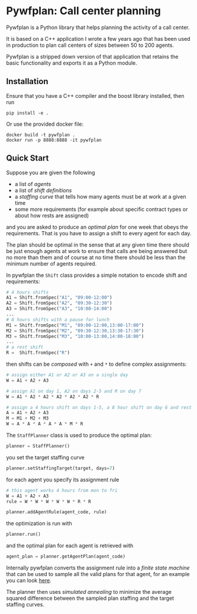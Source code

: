 Pywfplan: Call center planning
==============================

Pywfplan is a Python library that helps planning the activity of a call center.

It is based on a C++ application I wrote a few years ago that has been used in
production to plan call centers of sizes between 50 to 200 agents.

Pywfplan is a stripped down version of that application that retains the basic
functionality and exports it as a Python module.

Installation
------------

Ensure that you have a C++ compiler and the boost library installed, then run

    pip install -e .

Or use the provided docker file:

    docker build -t pywfplan .
    docker run -p 8888:8888 -it pywfplan

Quick Start
-----------

Suppose you are given the following

- a list of *agents*
- a list of *shift definitions*
- a *staffing curve* that tells how many agents must be at work at a given time
- some more requirements (for example about specific contract types or about how
  rests are assigned)

and you are asked to produce an *optimal plan* for one week that obeys the
requirements. That is you have to assign a shift to every agent for each day.


The plan should be optimal in the sense that at any given time there should be
just enough agents at work to ensure that calls are being answered but no more
than them and of course at no time there should be less than the minimum number
of agents required.


In pywfplan the `Shift` class provides a simple notation to encode shift and
requirements:

```python
# 4 hours shifts
A1 = Shift.fromSpec("A1", "09:00-12:00")
A2 = Shift.fromSpec("A2", "09:30-12:30")
A3 = Shift.fromSpec("A3", "10:00-14:00")
...
# 8 hours shifts with a pause for lunch
M1 = Shift.fromSpec("M1", "09:00-12:00,13:00-17:00")
M2 = Shift.fromSpec("M2", "09:30-12:30,13:30-17:30")
M3 = Shift.fromSpec("M3", "10:00-13:00,14:00-18:00")
...
# a rest shift
R =  Shift.fromSpec("R")
```

then shifts can be *composed* with `+` and `*` to define complex assignments:

```python
# assign either A1 or A2 or A3 on a single day
W = A1 + A2 + A3

# assign A1 on day 1, A2 on days 2-5 and R on day 7
W = A1 * A2 * A2 * A2 * A2 * A2 * R

# assign a 4 hours shift on days 1-5, a 8 hour shift on day 6 and rest on day 7
A = A1 + A2 + A3
M = M1 + M2 + M3
W = A * A * A * A * A * M * R
```

The `StaffPlanner` class is used to produce the optimal plan:

```python
planner = StaffPlanner()
```

you set the target staffing curve

```python
planner.setStaffingTarget(target, days=7)
```

for each agent you specify its assignment rule

```python
# this agent works 4 hours from mon to fri
W = A1 + A2 + A3
rule = W * W * W * W * W * R * R

planner.addAgentRule(agent_code, rule)
```

the optimization is run with

```python
planner.run()
```

and the optimal plan for each agent is retrieved with

```python
agent_plan = planner.getAgentPlan(agent_code)
```


Internally pywfplan converts the assignment rule into a *finite state machine*
that can be used to sample all the valid plans for that agent, for an example
you can look [here](https://lucamarx.com/blog/2022/0211-regular_expressions_brzozowski/).


The planner then uses *simulated annealing* to minimize the average squared
difference between the sampled plan staffing and the target staffing curves.
